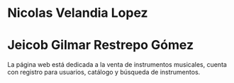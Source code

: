 # Nicolas Velandia Lopez
# Jeicob Gilmar Restrepo Gómez
La página web está dedicada a la venta de instrumentos musicales, cuenta con registro para usuarios, catálogo y búsqueda de instrumentos.
